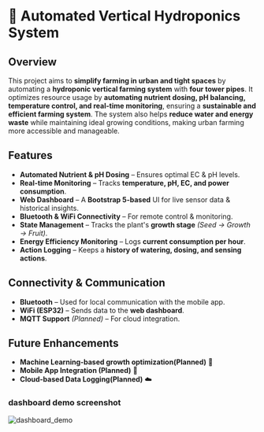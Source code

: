 

# 🌱 Automated Vertical Hydroponics System  

## Overview  
This project aims to **simplify farming in urban and tight spaces** by automating a **hydroponic vertical farming system** with **four tower pipes**. It optimizes resource usage by **automating nutrient dosing, pH balancing, temperature control, and real-time monitoring**, ensuring a **sustainable and efficient farming system**. The system also helps **reduce water and energy waste** while maintaining ideal growing conditions, making urban farming more accessible and manageable.  

## Features  
- **Automated Nutrient & pH Dosing** – Ensures optimal EC & pH levels.  
- **Real-time Monitoring** – Tracks **temperature, pH, EC, and power consumption**.  
- **Web Dashboard** – A **Bootstrap 5-based** UI for live sensor data & historical insights.  
- **Bluetooth & WiFi Connectivity** – For remote control & monitoring.  
- **State Management** – Tracks the plant's **growth stage** *(Seed → Growth → Fruit)*.  
- **Energy Efficiency Monitoring** – Logs **current consumption per hour**.  
- **Action Logging** – Keeps a **history of watering, dosing, and sensing actions**.  


## Connectivity & Communication  
- **Bluetooth** – Used for local communication with the mobile app.  
- **WiFi (ESP32)** – Sends data to the **web dashboard**.  
- **MQTT Support** *(Planned)* – For cloud integration.  


## Future Enhancements  
- **Machine Learning-based growth optimization(Planned)** 🌿  
- **Mobile App Integration (Planned)** 📱  
- **Cloud-based Data Logging(Planned)** ☁️  

### dashboard demo screenshot
![dashboard_demo](https://github.com/user-attachments/assets/b969e5ce-e3c8-4695-9c0f-2d0888dbe80d)

